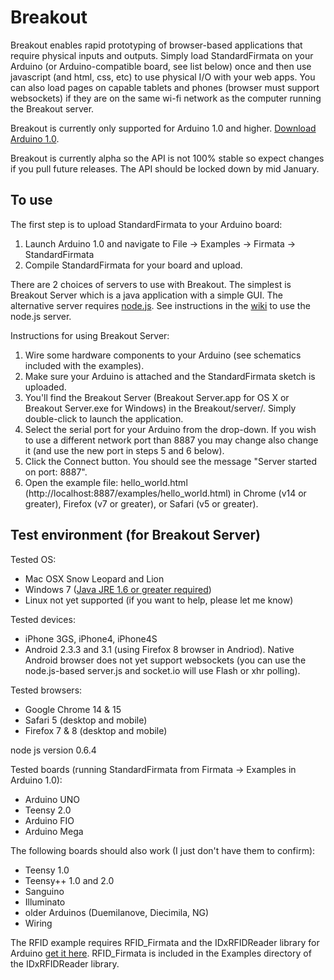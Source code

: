 Breakout
===

Breakout enables rapid prototyping of browser-based applications that require physical inputs and outputs. Simply load StandardFirmata on your Arduino (or Arduino-compatible board, see list below) once and then use javascript (and html, css, etc) to use physical I/O with your web apps. You can also load pages on capable tablets and phones (browser must support websockets) if they are on the same wi-fi network as the computer running the Breakout server.

Breakout is currently only supported for Arduino 1.0 and higher. [Download Arduino 1.0](http://arduino.cc/en/Main/Software).

Breakout is currently alpha so the API is not 100% stable so expect changes if you pull future releases. The API should be locked down by mid January.

To use
---

The first step is to upload StandardFirmata to your Arduino board:

1. Launch Arduino 1.0 and navigate to File -> Examples -> Firmata -> StandardFirmata
2. Compile StandardFirmata for your board and upload.

There are 2 choices of servers to use with Breakout. The simplest is Breakout Server which is a java application with a simple GUI. The alternative server requires [node.js](http://nodejs.org/). See instructions in the [wiki](https://github.com/soundanalogous/Breakout/wiki/Using-the-node.js-server) to use the node.js server.

Instructions for using Breakout Server:

1. Wire some hardware components to your Arduino (see schematics included with the examples).
2. Make sure your Arduino is attached and the StandardFirmata sketch is uploaded. 
3. You'll find the Breakout Server (Breakout Server.app for OS X or Breakout Server.exe for Windows) in the Breakout/server/. Simply double-click to launch the application.
4. Select the serial port for your Arduino from the drop-down. If you wish to use a different network port than 8887 you may change also change it (and use the new port in steps 5 and 6 below).
5. Click the Connect button. You should see the message "Server started on port: 8887".
6. Open the example file: hello_world.html (http://localhost:8887/examples/hello_world.html) in Chrome (v14 or greater), Firefox (v7 or greater), or Safari (v5 or greater).


Test environment (for Breakout Server)
---

Tested OS:

- Mac OSX Snow Leopard and Lion
- Windows 7 ([Java JRE 1.6 or greater required](http://www.java.com/en/download/index.jsp))
- Linux not yet supported (if you want to help, please let me know)

Tested devices:

- iPhone 3GS, iPhone4, iPhone4S
- Android 2.3.3 and 3.1 (using Firefox 8 browser in Andriod). Native Android browser does not yet support websockets (you can use the node.js-based server.js and socket.io will use Flash or xhr polling).

Tested browsers:

- Google Chrome 14 & 15
- Safari 5 (desktop and mobile)
- Firefox 7 & 8 (desktop and mobile)

node js version 0.6.4

Tested boards (running StandardFirmata from Firmata -> Examples in Arduino 1.0):

- Arduino UNO
- Teensy 2.0
- Arduino FIO
- Arduino Mega

The following boards should also work (I just don't have them to confirm):
- Teensy 1.0
- Teensy++ 1.0 and 2.0
- Sanguino
- Illuminato
- older Arduinos (Duemilanove, Diecimila, NG)
- Wiring

The RFID example requires RFID_Firmata and the IDxRFIDReader library for Arduino [get it here](https://github.com/soundanalogous/IDxRFIDReader). RFID_Firmata is included in the Examples directory of the IDxRFIDReader library.



